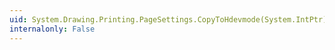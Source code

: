 ```yaml
---
uid: System.Drawing.Printing.PageSettings.CopyToHdevmode(System.IntPtr)
internalonly: False
---
```

